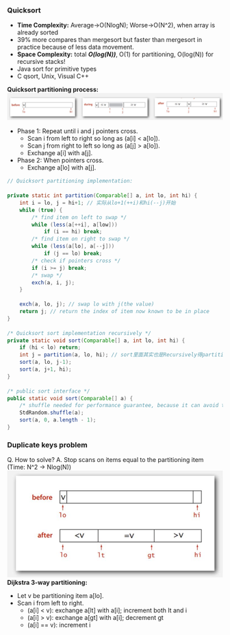 ### Quicksort 
* **Time Complexity:** Average->O(NlogN); Worse->O(N^2), when array is already sorted 
* 39% more compares than mergesort but faster than mergesort in practice because of less data movement.
* **Space Complexity:** total **_O(log(N))_**, O(1) for partitioning, O(log(N)) for recursive stacks!
* Java sort for primitive types 
* C qsort, Unix, Visual C++


**Quicksort partitioning process:** 
<br/>
![Quicksort](https://github.com/aduispace/Princeton-Algorithms-and-Data-Structures/blob/master/Quicksort.JPG)

* Phase 1: Repeat until i and j pointers cross.
	* Scan i from left to right so long as (a[i] < a[lo]).
	* Scan j from right to left so long as (a[j] > a[lo]).
 	* Exchange a[i] with a[j].
* Phase 2: When pointers cross.
	* Exchange a[lo] with a[j].
```java
// Quicksort partitioning implementation:

private static int partition(Comparable[] a, int lo, int hi) {
	int i = lo, j = hi+1; // 实际从lo+1(++i)和hi(--j)开始
	while (true) {
		/* find item on left to swap */
		while (less(a[++i], a[low])) 
			if (i == hi) break;
		/* find item on right to swap */
		while (less(a[lo], a[--j]))
			if (j == lo) break;
		/* check if pointers cross */
		if (i >= j) break;
		/* swap */
		exch(a, i, j);
	}

	exch(a, lo, j); // swap lo with j(the value)
	return j; // return the index of item now known to be in place 
}

/* Quicksort sort implementation recursively */
private static void sort(Comparable[] a, int lo, int hi) {
	if (hi < lo) return;
	int j = partition(a, lo, hi); // sort里面其实也是Recursively得partition
	sort(a, lo, j-1);
	sort(a, j+1, hi);
}

/* public sort interface */
public static void sort(Comparable[] a) {
	/* shuffle needed for performance guarantee, because it can avoid the case of already sorted array */
	StdRandom.shuffle(a);
	sort(a, 0, a.length - 1);
}

``` 
### Duplicate keys problem

Q. How to solve?
A. Stop scans on items equal to the partitioning item (Time: N^2 -> Nlog(N))
![xxx](https://github.com/aduispace/Princeton-Algorithms-and-Data-Structures/blob/master/Q2.JPG)
**Dijkstra 3-way partitioning:**
* Let v be partitioning item a[lo].
* Scan i from left to right.
	* (a[i] < v): exchange a[lt] with a[i]; increment both lt and i
	* (a[i] > v): exchange a[gt] with a[i]; decrement gt
	* (a[i] == v): increment i



